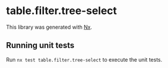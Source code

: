 # table.filter.tree-select

This library was generated with [Nx](https://nx.dev).

## Running unit tests

Run `nx test table.filter.tree-select` to execute the unit tests.

